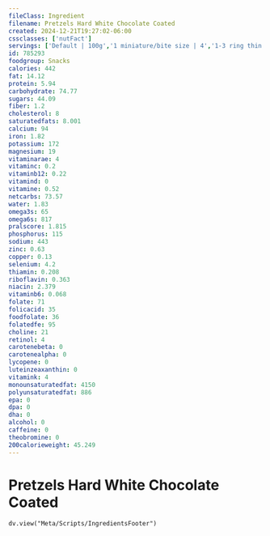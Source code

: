 ```yaml
---
fileClass: Ingredient
filename: Pretzels Hard White Chocolate Coated
created: 2024-12-21T19:27:02-06:00
cssclasses: ['nutFact']
servings: ['Default | 100g','1 miniature/bite size | 4','1-3 ring thin pretzel | 7','1-3 ring thick pretzel | 31','1 pretzel stick | 2','1 rod | 24','1 pretzel, ns as to size | 4','1 small single serving bag | 28','1 medium single serving bag | 57','1 large single serving bag | 85']
id: 785293
foodgroup: Snacks
calories: 442
fat: 14.12
protein: 5.94
carbohydrate: 74.77
sugars: 44.09
fiber: 1.2
cholesterol: 8
saturatedfats: 8.001
calcium: 94
iron: 1.82
potassium: 172
magnesium: 19
vitaminarae: 4
vitaminc: 0.2
vitaminb12: 0.22
vitamind: 0
vitamine: 0.52
netcarbs: 73.57
water: 1.83
omega3s: 65
omega6s: 817
pralscore: 1.815
phosphorus: 115
sodium: 443
zinc: 0.63
copper: 0.13
selenium: 4.2
thiamin: 0.208
riboflavin: 0.363
niacin: 2.379
vitaminb6: 0.068
folate: 71
folicacid: 35
foodfolate: 36
folatedfe: 95
choline: 21
retinol: 4
carotenebeta: 0
carotenealpha: 0
lycopene: 0
luteinzeaxanthin: 0
vitamink: 4
monounsaturatedfat: 4150
polyunsaturatedfat: 886
epa: 0
dpa: 0
dha: 0
alcohol: 0
caffeine: 0
theobromine: 0
200calorieweight: 45.249
---
```


# Pretzels Hard White Chocolate Coated

```dataviewjs
dv.view("Meta/Scripts/IngredientsFooter")
```